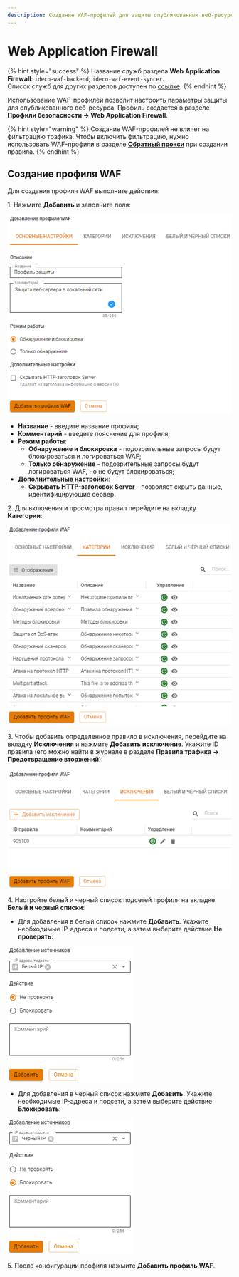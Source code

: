 ```yaml
---
description: Создание WAF-профилей для защиты опубликованных веб-ресурсов от атак.
---
```


# Web Application Firewall

{% hint style="success" %}
Название служб раздела **Web Application Firewall**: `ideco-waf-backend`; `ideco-waf-event-syncer`.\
Список служб для других разделов доступен по [ссылке](/settings/server-management/terminal/README.md).
{% endhint %}

Использование WAF-профилей позволит настроить параметры защиты для опубликованного веб-ресурса. Профиль создается в разделе **Профили безопасности -> Web Application Firewall**.

{% hint style="warning" %}
Создание WAF-профилей не влияет на фильтрацию трафика. Чтобы включить фильтрацию, нужно использовать WAF-профили в разделе [**Обратный прокси**](/settings/services/reverse-proxy.md) при создании правила.
{% endhint %}

## Создание профиля WAF

Для создания профиля WAF выполните действия:

1\. Нажмите **Добавить** и заполните поля:

![](/.gitbook/assets/waf-profiles2.png)

* **Hазвание** - введите название профиля;
* **Комментарий** - введите пояснение для профиля;
* **Режим работы**:
    * **Обнаружение и блокировка** - подозрительные запросы будут блокироваться и логироваться WAF;
    * **Только обнаружение** - подозрительные запросы будут логироваться WAF, но не будут блокироваться;
* **Дополнительные настройки**:
    * **Скрывать HTTP-заголовок Server** - позволяет скрыть данные, идентифицирующие сервер.

2\. Для включения и просмотра правил перейдите на вкладку **Категории**:

![](/.gitbook/assets/waf-profiles3.png)

3\. Чтобы добавить определенное правило в исключения, перейдите на вкладку **Исключения** и нажмите **Добавить исключение**. Укажите ID правила (его можно найти в журнале в разделе **Правила трафика -> Предотвращение вторжений**):

![](/.gitbook/assets/waf-profiles4.png)

4\. Настройте белый и черный список подсетей профиля на вкладке **Белый и черный списки**:

* Для добавления в белый список нажмите **Добавить**. Укажите необходимые IP-адреса и подсети, а затем выберите действие **Не проверять**:

![](/.gitbook/assets/waf-profiles5.png)

* Для добавления в черный список нажмите **Добавить**. Укажите необходимые IP-адреса и подсети, а затем выберите действие **Блокировать**:

![](/.gitbook/assets/waf-profiles6.png)

5\. После конфигурации профиля нажмите **Добавить профиль WAF**.